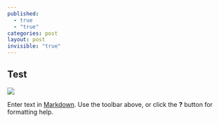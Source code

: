 ```yaml
---
published: 
  - true
  - "true"
categories: post
layout: post
invisible: "true"
---
```


## Test

![](/_posts/img/8620016823_a3bd8e54df_h-1.jpg)


Enter text in [Markdown](http://daringfireball.net/projects/markdown/). Use the toolbar above, or click the **?** button for formatting help.
